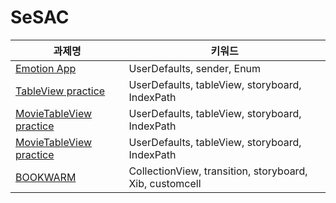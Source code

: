 # SeSAC

| 과제명 | 키워드 |
| --- | --- |
| [Emotion App](https://github.com/lyoodong/SeSAC/tree/main/Emotion%20App)  | UserDefaults, sender, Enum |
| [TableView practice](https://github.com/lyoodong/SeSAC/tree/main/TableViewPractice)  | UserDefaults, tableView, storyboard, IndexPath|
| [MovieTableView practice](https://github.com/lyoodong/SeSAC/tree/main/TableViewPractice)  | UserDefaults, tableView, storyboard, IndexPath|
| [MovieTableView practice](https://github.com/lyoodong/SeSAC/tree/main/TableViewPractice)  | UserDefaults, tableView, storyboard, IndexPath|
| [BOOKWARM](https://github.com/lyoodong/SeSAC/tree/main/MyLibrary)  | CollectionView, transition, storyboard, Xib, customcell|


